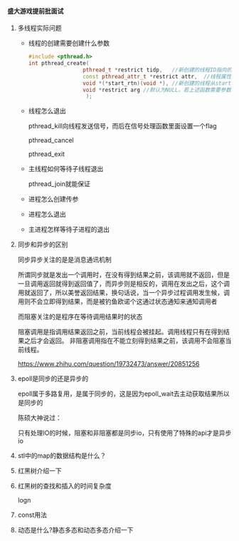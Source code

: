 #### 盛大游戏提前批面试

1. 多线程实际问题

   - 线程的创建需要创建什么参数

     ~~~cpp
     #include <pthread.h>
     int pthread_create(
                      pthread_t *restrict tidp,   //新创建的线程ID指向的内存单元。
                      const pthread_attr_t *restrict attr,  //线程属性，默认为NULL
                      void *(*start_rtn)(void *), //新创建的线程从start_rtn函数的地址开始运行
                      void *restrict arg //默认为NULL。若上述函数需要参数，将参数放入结构中并将地址作为arg传入。
                       );
     ~~~

     

   - 线程怎么退出

     pthread_kill向线程发送信号，而后在信号处理函数里面设置一个flag

     pthread_cancel

     pthread_exit

   - 主线程如何等待子线程退出

     pthread_join就能保证

   - 进程怎么创建传参

   - 进程怎么退出

   - 主进程怎样等待子进程的退出

2. 同步和异步的区别

   同步异步关注的是是消息通讯机制

   所谓同步就是发出一个调用时，在没有得到结果之前，该调用就不返回，但是一旦调用返回就得到返回值了，而异步则是相反的，调用在发出之后，这个调用就返回了，所以美誉返回结果，换句话说，当一个异步过程调用发生候，调用则不会立即得到结果，而是被钓鱼欧诺个这通过状态通知来通知调用者

   而阻塞关注的是程序在等待调用结果时的状态

   阻塞调用是指调用结果返回之前，当前线程会被挂起。调用线程只有在得到结果之后才会返回。
   非阻塞调用指在不能立刻得到结果之前，该调用不会阻塞当前线程。

   https://www.zhihu.com/question/19732473/answer/20851256

3. epoll是同步的还是异步的

   epoll属于多路复用，是属于同步的，这是因为epoll_wait去主动获取结果所以是同步的

   陈硕大神说过：

   只有处理IO的时候，阻塞和非阻塞都是同步io，只有使用了特殊的api才是异步io

4. stl中的map的数据结构是什么？

5. 红黑树介绍一下

6. 红黑树的查找和插入的时间复杂度

   logn

7. const用法

8. 动态是什么?静态多态和动态多态介绍一下